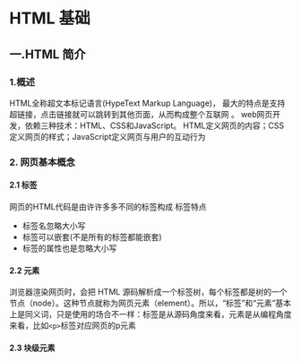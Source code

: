 # HTML 基础
## 一.HTML 简介
### 1.概述 
 HTML全称超文本标记语言(HypeText Markup Language)，
 最大的特点是支持超链接，点击链接就可以跳转到其他页面，从而构成整个互联网 。
 web网页开发，依赖三种技术：HTML、CSS和JavaScript。
 HTML定义网页的内容；CSS定义网页的样式；JavaScript定义网页与用户的互动行为
### 2. 网页基本概念
#### 2.1 标签
网页的HTML代码是由许许多多不同的标签构成
标签特点
- 标签名忽略大小写
- 标签可以嵌套(不是所有的标签都能嵌套)
- 标签的属性也是忽略大小写
#### 2.2 元素
浏览器渲染网页时，会把 HTML 源码解析成一个标签树，每个标签都是树的一个节点（node）。这种节点就称为网页元素（element）。所以，“标签”和“元素”基本上是同义词，只是使用的场合不一样：标签是从源码角度来看，元素是从编程角度来看，比如`<p>`标签对应网页的p元素
#### 2.3 块级元素


